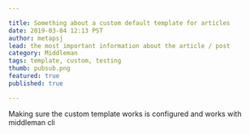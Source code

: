 ```yaml
---

title: Something about a custom default template for articles 
date: 2019-03-04 12:13 PST
author: metapsj
lead: the most important information about the article / post
category: Middleman
tags: template, custom, testing
thumb: pubsub.png
featured: true
published: true

---
```


Making sure the custom template works is configured and works with middleman cli


